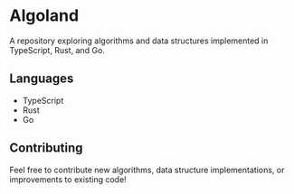 # Algoland

A repository exploring algorithms and data structures implemented in TypeScript, Rust, and Go.

## Languages

- TypeScript
- Rust
- Go

## Contributing

Feel free to contribute new algorithms, data structure implementations, or improvements to existing code!
